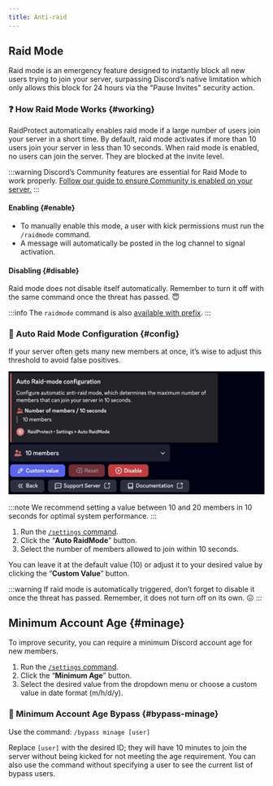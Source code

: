 ```yaml
---
title: Anti-raid
---
```


## Raid Mode

Raid mode is an emergency feature designed to instantly block all new users trying to join your server, surpassing Discord’s native limitation which only allows this block for 24 hours via the "Pause Invites" security action.

### ❓ How Raid Mode Works {#working}

RaidProtect automatically enables raid mode if a large number of users join your server in a short time. By default, raid mode activates if more than 10 users join your server in less than 10 seconds. When raid mode is enabled, no users can join the server. They are blocked at the invite level.

:::warning
Discord’s Community features are essential for Raid Mode to work properly. [Follow our guide to ensure Community is enabled on your server.](../guides/community.md)
:::

#### Enabling {#enable}

- To manually enable this mode, a user with kick permissions must run the `/raidmode` command.
- A message will automatically be posted in the log channel to signal activation.

#### Disabling {#disable}

Raid mode does not disable itself automatically. Remember to turn it off with the same command once the threat has passed. 😇

:::info
The `raidmode` command is also [available with prefix](../guides/prefix.md).
:::

### 🚨 Auto Raid Mode Configuration {#config}

If your server often gets many new members at once, it’s wise to adjust this threshold to avoid false positives.

![Screenshot of auto raid mode settings](../assets/rp-settings-raid-mode.webp)

:::note
We recommend setting a value between 10 and 20 members in 10 seconds for optimal system performance.
:::

1. Run the [ `/settings` command](../setup.md#settings).
2. Click the “**Auto RaidMode**” button.
3. Select the number of members allowed to join within 10 seconds.

You can leave it at the default value (10) or adjust it to your desired value by clicking the “**Custom Value**” button.

:::warning
If raid mode is automatically triggered, don’t forget to disable it once the threat has passed. Remember, it does not turn off on its own. 😖
:::


## Minimum Account Age {#minage}

To improve security, you can require a minimum Discord account age for new members.

1. Run the [ `/settings` command](../setup.md#settings).
2. Click the “**Minimum Age**” button.
3. Select the desired value from the dropdown menu or choose a custom value in date format (m/h/d/y).

### 🎂 Minimum Account Age Bypass {#bypass-minage}

Use the command: ```/bypass minage [user]```

Replace `[user]` with the desired ID; they will have 10 minutes to join the server without being kicked for not meeting the age requirement. You can also use the command without specifying a user to see the current list of bypass users.